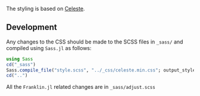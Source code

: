 The styling is based on [Celeste](https://github.com/nicoelayda/celeste).

## Development

Any changes to the CSS should be made to the SCSS files in `_sass/` and compiled using `Sass.jl` as follows:

```julia
using Sass
cd("_sass")
Sass.compile_file("style.scss", "../_css/celeste.min.css"; output_style = Sass.compressed)
cd("..")
```

All the `Franklin.jl` related changes are in `_sass/adjust.scss`
